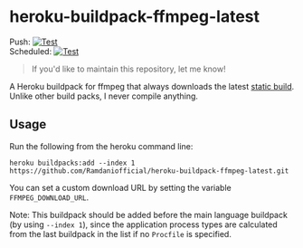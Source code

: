 # heroku-buildpack-ffmpeg-latest

Push: [![Test](https://github.com/Ramdaniofficial/heroku-buildpack-ffmpeg-latest/workflows/Test/badge.svg?branch=master&event=push)](https://github.com/Ramdaniofficial/heroku-buildpack-ffmpeg-latest/actions?query=workflow%3ATest+event%3Apush+branch%3Amaster)  
Scheduled: [![Test](https://github.com/Ramdaniofficial/heroku-buildpack-ffmpeg-latest/workflows/Test/badge.svg?branch=master&event=schedule)](https://github.com/Ramdaniofficial/heroku-buildpack-ffmpeg-latest/actions?query=workflow%3ATest+event%3Aschedule+branch%3Amaster)

> If you'd like to maintain this repository, let me know!

A Heroku buildpack for ffmpeg that always downloads the latest [static build](http://johnvansickle.com/ffmpeg/).
Unlike other build packs, I never compile anything.

## Usage

Run the following from the heroku command line:

```
heroku buildpacks:add --index 1 https://github.com/Ramdaniofficial/heroku-buildpack-ffmpeg-latest.git
```

You can set a custom download URL by setting the variable `FFMPEG_DOWNLOAD_URL`.

Note: This buildpack should be added before the main language buildpack (by using `--index 1`),
since the application process types are calculated from the last buildpack in the list if no
`Procfile` is specified.
